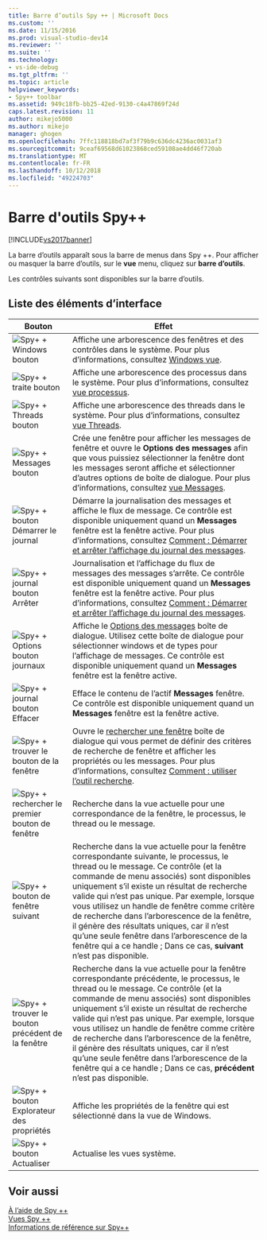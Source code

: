 ```yaml
---
title: Barre d’outils Spy ++ | Microsoft Docs
ms.custom: ''
ms.date: 11/15/2016
ms.prod: visual-studio-dev14
ms.reviewer: ''
ms.suite: ''
ms.technology:
- vs-ide-debug
ms.tgt_pltfrm: ''
ms.topic: article
helpviewer_keywords:
- Spy++ toolbar
ms.assetid: 949c18fb-bb25-42ed-9130-c4a47869f24d
caps.latest.revision: 11
author: mikejo5000
ms.author: mikejo
manager: ghogen
ms.openlocfilehash: 7ffc118818bd7af3f79b9c636dc4236ac0031af3
ms.sourcegitcommit: 9ceaf69568d61023868ced59108ae4dd46f720ab
ms.translationtype: MT
ms.contentlocale: fr-FR
ms.lasthandoff: 10/12/2018
ms.locfileid: "49224703"
---
```

# <a name="spy-toolbar"></a>Barre d'outils Spy++
[!INCLUDE[vs2017banner](../includes/vs2017banner.md)]

La barre d’outils apparaît sous la barre de menus dans Spy ++. Pour afficher ou masquer la barre d’outils, sur le **vue** menu, cliquez sur **barre d’outils**.  
  
 Les contrôles suivants sont disponibles sur la barre d’outils.  
  
## <a name="uielement-list"></a>Liste des éléments d’interface  
  
|Bouton|Effet|  
|------------|------------|  
|![Spy&#43; &#43; Windows bouton](../debugger/media/icon-spy-windows.gif "Icon_Spy ++ _Windows")|Affiche une arborescence des fenêtres et des contrôles dans le système. Pour plus d’informations, consultez [Windows vue](../debugger/windows-view.md).|  
|![Spy&#43; &#43; traite bouton](../debugger/media/icon-spy-processes.gif "Icon_Spy ++ _Processes")|Affiche une arborescence des processus dans le système. Pour plus d’informations, consultez [vue processus](../debugger/processes-view.md).|  
|![Spy&#43; &#43; Threads bouton](../debugger/media/icon-spy-threads.gif "Icon_Spy ++ _Threads")|Affiche une arborescence des threads dans le système. Pour plus d’informations, consultez [vue Threads](../debugger/threads-view.md).|  
|![Spy&#43; &#43; Messages bouton](../debugger/media/icon-spy-messages.gif "Icon_Spy ++ _Messages")|Crée une fenêtre pour afficher les messages de fenêtre et ouvre le **Options des messages** afin que vous puissiez sélectionner la fenêtre dont les messages seront affiche et sélectionner d’autres options de boîte de dialogue. Pour plus d’informations, consultez [vue Messages](../debugger/messages-view.md).|  
|![Spy&#43; &#43; bouton Démarrer le journal](../debugger/media/icon-spy-startlog.gif "Icon_Spy ++ _StartLog")|Démarre la journalisation des messages et affiche le flux de message. Ce contrôle est disponible uniquement quand un **Messages** fenêtre est la fenêtre active. Pour plus d’informations, consultez [Comment : Démarrer et arrêter l’affichage du journal des messages](../debugger/how-to-start-and-stop-the-message-log-display.md).|  
|![Spy&#43; &#43; journal bouton Arrêter](../debugger/media/icon-spy-stoplog.gif "Icon_Spy ++ _StopLog")|Journalisation et l’affichage du flux de messages des messages s’arrête. Ce contrôle est disponible uniquement quand un **Messages** fenêtre est la fenêtre active. Pour plus d’informations, consultez [Comment : Démarrer et arrêter l’affichage du journal des messages](../debugger/how-to-start-and-stop-the-message-log-display.md).|  
|![Spy&#43; &#43; Options bouton journaux](../debugger/media/icon-spy-logoptions.gif "Icon_Spy ++ _LogOptions")|Affiche le [Options des messages](../debugger/message-options-dialog-box.md) boîte de dialogue. Utilisez cette boîte de dialogue pour sélectionner windows et de types pour l’affichage de messages. Ce contrôle est disponible uniquement quand un **Messages** fenêtre est la fenêtre active.|  
|![Spy&#43; &#43; journal bouton Effacer](../debugger/media/spy-clearlog.gif "Spy ++ _ClearLog")|Efface le contenu de l’actif **Messages** fenêtre. Ce contrôle est disponible uniquement quand un **Messages** fenêtre est la fenêtre active.|  
|![Spy&#43; &#43; trouver le bouton de la fenêtre](../debugger/media/icon-spy-findwindow.gif "Icon_Spy ++ _FindWindow")|Ouvre le [rechercher une fenêtre](../debugger/find-window-dialog-box.md) boîte de dialogue qui vous permet de définir des critères de recherche de fenêtre et afficher les propriétés ou les messages. Pour plus d’informations, consultez [Comment : utiliser l’outil recherche](../debugger/how-to-use-the-finder-tool.md).|  
|![Spy&#43; &#43; rechercher le premier bouton de fenêtre](../debugger/media/icon-spy-window.gif "Icon_Spy ++ _Window")|Recherche dans la vue actuelle pour une correspondance de la fenêtre, le processus, le thread ou le message.|  
|![Spy&#43; &#43; bouton de fenêtre suivant](../debugger/media/icon-spy-nextwindow.gif "Icon_Spy ++ _NextWindow")|Recherche dans la vue actuelle pour la fenêtre correspondante suivante, le processus, le thread ou le message. Ce contrôle (et la commande de menu associés) sont disponibles uniquement s’il existe un résultat de recherche valide qui n’est pas unique. Par exemple, lorsque vous utilisez un handle de fenêtre comme critère de recherche dans l’arborescence de la fenêtre, il génère des résultats uniques, car il n’est qu’une seule fenêtre dans l’arborescence de la fenêtre qui a ce handle ; Dans ce cas, **suivant** n’est pas disponible.|  
|![Spy&#43; &#43; trouver le bouton précédent de la fenêtre](../debugger/media/icon-spy-prevwindow.gif "Icon_Spy ++ _PrevWindow")|Recherche dans la vue actuelle pour la fenêtre correspondante précédente, le processus, le thread ou le message. Ce contrôle (et la commande de menu associés) sont disponibles uniquement s’il existe un résultat de recherche valide qui n’est pas unique. Par exemple, lorsque vous utilisez un handle de fenêtre comme critère de recherche dans l’arborescence de la fenêtre, il génère des résultats uniques, car il n’est qu’une seule fenêtre dans l’arborescence de la fenêtre qui a ce handle ; Dans ce cas, **précédent** n’est pas disponible.|  
|![Spy&#43; &#43; bouton Explorateur des propriétés](../debugger/media/icon-spy-propexp.gif "Icon_Spy ++ _PropExp")|Affiche les propriétés de la fenêtre qui est sélectionné dans la vue de Windows.|  
|![Spy&#43; &#43; bouton Actualiser](../debugger/media/icon-spy-refresh.gif "Icon_Spy ++ _actualiser")|Actualise les vues système.|  
  
## <a name="see-also"></a>Voir aussi  
 [À l’aide de Spy ++](../debugger/using-spy-increment.md)   
 [Vues Spy ++](../debugger/spy-increment-views.md)   
 [Informations de référence sur Spy++](../debugger/spy-increment-reference.md)



